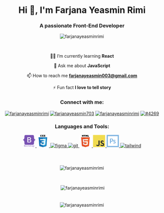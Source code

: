 <h1 align="center">Hi 👋, I'm Farjana Yeasmin Rimi</h1>
<h3 align="center">A passionate Front-End Developer</h3>

<p align="center"> <img src="https://komarev.com/ghpvc/?username=farjanayeasminrimi&label=Profile%20views&color=0e75b6&style=flat" alt="farjanayeasminrimi" /> </p>

<p align="center"> <a href="https://twitter.com/" target="blank"><img src="https://cdn.dribbble.com/users/331265/screenshots/2542587/gabi-d.gif" alt="" /></a> </p>

<div align="center" style="margin-top:15px;">
  
  👩‍💼 I’m currently learning **React** </br>

  💬 Ask me about **JavaScript** </br>

  📫 How to reach me **farjanayeasmin003@gmail.com** </br>

  ⚡ Fun fact **I love to tell story** </br>
</div>
<h3 align="center">Connect with me:</h3>

<p align="center">
<a href="https://linkedin.com/in/farjanayeasminrimi" target="blank"><img align="center" src="https://raw.githubusercontent.com/rahuldkjain/github-profile-readme-generator/master/src/images/icons/Social/linked-in-alt.svg" alt="farjanayeasminrimi" height="30" width="40" /></a>
<a href="https://fb.com/farjanayeasmin703" target="blank"><img align="center" src="https://raw.githubusercontent.com/rahuldkjain/github-profile-readme-generator/master/src/images/icons/Social/facebook.svg" alt="farjanayeasmin703" height="30" width="40" /></a>
<a href="https://www.youtube.com/c/farjanayeasminrimi" target="blank"><img align="center" src="https://raw.githubusercontent.com/rahuldkjain/github-profile-readme-generator/master/src/images/icons/Social/youtube.svg" alt="farjanayeasminrimi" height="30" width="40" /></a>
<a href="https://discord.gg/#4269" target="blank"><img align="center" src="https://raw.githubusercontent.com/rahuldkjain/github-profile-readme-generator/master/src/images/icons/Social/discord.svg" alt="#4269" height="30" width="40" /></a>
</p>

<h3 align="center">Languages and Tools:</h3>

<p align="center"> <a href="https://getbootstrap.com" target="_blank" rel="noreferrer"> <img src="https://raw.githubusercontent.com/devicons/devicon/master/icons/bootstrap/bootstrap-plain-wordmark.svg" alt="bootstrap" width="40" height="40"/> </a> <a href="https://www.w3schools.com/css/" target="_blank" rel="noreferrer"> <img src="https://raw.githubusercontent.com/devicons/devicon/master/icons/css3/css3-original-wordmark.svg" alt="css3" width="40" height="40"/> </a> <a href="https://www.figma.com/" target="_blank" rel="noreferrer"> <img src="https://www.vectorlogo.zone/logos/figma/figma-icon.svg" alt="figma" width="40" height="40"/> </a> <a href="https://git-scm.com/" target="_blank" rel="noreferrer"> <img src="https://www.vectorlogo.zone/logos/git-scm/git-scm-icon.svg" alt="git" width="40" height="40"/> </a> <a href="https://www.w3.org/html/" target="_blank" rel="noreferrer"> <img src="https://raw.githubusercontent.com/devicons/devicon/master/icons/html5/html5-original-wordmark.svg" alt="html5" width="40" height="40"/> </a> <a href="https://developer.mozilla.org/en-US/docs/Web/JavaScript" target="_blank" rel="noreferrer"> <img src="https://raw.githubusercontent.com/devicons/devicon/master/icons/javascript/javascript-original.svg" alt="javascript" width="40" height="40"/> </a> <a href="https://www.photoshop.com/en" target="_blank" rel="noreferrer"> <img src="https://raw.githubusercontent.com/devicons/devicon/master/icons/photoshop/photoshop-line.svg" alt="photoshop" width="40" height="40"/> </a> <a href="https://tailwindcss.com/" target="_blank" rel="noreferrer"> <img src="https://www.vectorlogo.zone/logos/tailwindcss/tailwindcss-icon.svg" alt="tailwind" width="40" height="40"/> </a> </p> </br>

<p align="center"><img align="center" style="margin-top:10px;" src="https://github-readme-stats.vercel.app/api/top-langs?username=farjanayeasminrimi&show_icons=true&locale=en&layout=compact" alt="farjanayeasminrimi" /></p> </br>

<p style="margin-top:6px;" align="center">&nbsp;<img align="center" style="padding-top:10px;" src="https://github-readme-stats.vercel.app/api?username=farjanayeasminrimi&show_icons=true&locale=en" alt="farjanayeasminrimi" /></p> </br>

<p style="margin-top:6px;" align="center"><img align="center"   src="https://github-readme-streak-stats.herokuapp.com/?user=farjanayeasminrimi&" alt="farjanayeasminrimi" /></p>
